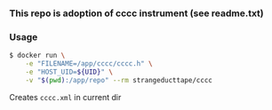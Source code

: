 ### This repo is adoption of cccc instrument (see readme.txt)

### Usage
```bash
$ docker run \
    -e "FILENAME=/app/cccc/cccc.h" \
    -e "HOST_UID=${UID}" \
    -v "$(pwd):/app/repo" --rm strangeducttape/cccc
```
Creates `cccc.xml` in current dir